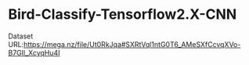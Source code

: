 # Bird-Classify-Tensorflow2.X-CNN
 
Dataset URL:https://mega.nz/file/Ut0RkJqa#SXRtVql1ntG0T6_AMeSXfCcvqXVo-B7GIl_XcyqHu4I